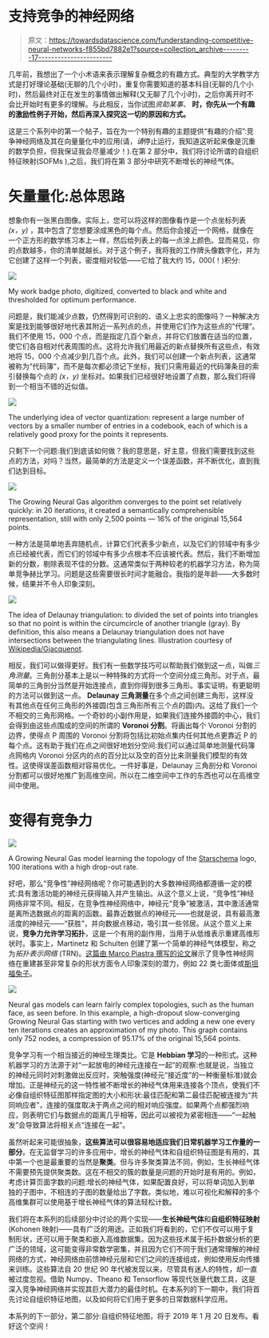 # 支持竞争的神经网络

> 原文：<https://towardsdatascience.com/funderstanding-competitive-neural-networks-f855bd7882e1?source=collection_archive---------17----------------------->

几年前，我想出了一个小术语来表示理解复杂概念的有趣方式。典型的大学教学方式是打好理论基础(无聊的几个小时)，重复你需要知道的基本科目(无聊的几个小时)，然后最终对正在发生的事情做出解释(又无聊了几个小时)，之后你离开时不会比开始时有更多的理解。与此相反，当你试图*资助某事、* **时，你先从一个有趣的激励性例子开始，然后再深入探究这一切的原因和方式。**

这是三个系列中的第一个帖子，旨在为一个特别有趣的主题提供“有趣的介绍”:竞争神经网络及其在向量量化中的应用(请，*请*停止运行，我知道这听起来像是沉重的数学负担，但我保证我会尽量减少！).在第 2 部分中，我们将讨论所谓的自组织特征映射(SOFMs ),之后，我们将在第 3 部分中研究不断增长的神经气体。

# 矢量量化:总体思路

想象你有一张黑白图像。实际上，您可以将这样的图像看作是一个点坐标列表 *(x，y)* ，其中包含了您想要涂成黑色的每个点。然后你会接近一个网格，就像在一个正方形的数学练习本上一样，然后给列表上的每一点涂上颜色。显而易见，你的点数越多，你的清单就越长。对于这个例子，我将我的工作牌头像数字化，并为它创建了这样一个列表，密度相对较低——它给了我大约 15，000(！)积分:

![](img/10f5352fc51f8be83ea293c2cb26e86d.png)

My work badge photo, digitized, converted to black and white and thresholded for optimum performance.

问题是，我们能减少点数，仍然得到可识别的、语义上忠实的图像吗？一种解决方案是找到能够很好地代表其附近一系列点的点，并使用它们作为这些点的“代理”。我们不使用 15，000 个点，而是指定几百个新点，并将它们放置在适当的位置，使它们各自相对代表周围的点。这将允许我们用最近的新点替换所有这些点，有效地将 15，000 个点减少到几百个点。此外，我们可以创建一个新点列表，这通常被称为“代码簿”，而不是每次都必须记下坐标，我们只需用最近的代码簿条目的索引替换每个点的 *(x，y)* 坐标对。如果我们已经很好地设置了点数，那么我们将得到一个相当不错的近似值。

![](img/207c6868a912434e20532ab47a9158ec.png)

The underlying idea of vector quantization: represent a large number of vectors by a smaller number of entries in a codebook, each of which is a relatively good proxy for the points it represents.

只剩下一个问题:我们到底该如何做？我的意思是，好主意，但我们需要找到这些点的方法，对吗？当然，最简单的方法是定义一个误差函数，并不断优化，直到我们达到目标。

![](img/fc12cbfef598b9000c3c2adc6f5f35b3.png)

The Growing Neural Gas algorithm converges to the point set relatively quickly: in 20 iterations, it created a semantically comprehensible representation, still with only 2,500 points — 16% of the original 15,564 points.

一种方法是简单地丢弃随机点，计算它们代表多少新点，以及它们的邻域中有多少点已经被代表，而它们的邻域中有多少点根本不应该被代表。然后，我们不断增加新的分数，剔除表现不佳的分数。这通常类似于两种较老的机器学习方法，称为简单竞争赫比学习。问题是这些需要很长时间才能融合。我指的是年龄——大多数时候，结果并不令人印象深刻。

![](img/ee900684b73b86bc960ed3d697dd4ab8.png)

The idea of Delaunay triangulation: to divided the set of points into triangles so that no point is within the circumcircle of another triangle (gray). By definition, this also means a Delaunay triangulation does not have intersections between the triangulating lines. Illustration courtesy of [Wikipedia/Gjacquenot](https://en.wikipedia.org/wiki/Delaunay_triangulation#/media/File:Delaunay_circumcircles_vectorial.svg).

相反，我们可以做得更好。我们有一些数学技巧可以帮助我们做到这一点，叫做*三角测量*。三角剖分基本上是以一种特殊的方式将一个空间分成三角形。对于点，最简单的三角剖分当然是开始连接点，直到你得到很多三角形。事实证明，有更聪明的方法可以做到这一点。 **Delaunay 三角测量**在多个点之间创建三角形，这样没有其他点在任何三角形的外接圆(包含三角形所有三个点的圆)内。这给了我们一个不相交的三角形网格。一个奇妙的小副作用是，如果我们连接外接圆的中心，我们会得到由这些点围成的空间的所谓的 **Voronoi 分割**。将画出每个 Voronoi 分割的边界，使得点 P 周围的 Voronoi 分割将包括比初始点集内任何其他点更靠近 P 的每个点。这有助于我们在点之间很好地划分空间:我们可以通过简单地测量代码簿点网格内 Voronoi 分区内的点的百分比以及空的百分比来测量我们模型的有效性。这使得误差函数相对容易优化。一件好事是，Delaunay 三角剖分和 Voronoi 分割都可以很好地推广到高维空间，所以在二维空间中工作的东西也可以在高维空间中使用。

# 变得有竞争力

![](img/a9f757eea6e0489ba92bdf300a01c8d9.png)

A Growing Neural Gas model learning the topology of the [Starschema](https://www.starschema.net) logo, 100 iterations with a high drop-out rate.

好吧，那么“竞争性”神经网络呢？你可能遇到的大多数神经网络都遵循一定的模式:具有激活功能的神经元获得输入并产生输出。从这个意义上说，“竞争性”神经网络非常不同。相反，在竞争性神经网络中，神经元“竞争”被激活，其中激活通常是离所选数据点的距离的函数。最靠近数据点的神经元——也就是说，具有最高激活度的神经元——“获胜”，并向数据点移动，吸引其一些邻居。从这个意义上来说，**竞争力允许学习拓扑**，这是一个有用的副作用，当用于从低维表示重建高维形状时。事实上，Martinetz 和 Schulten 创建了第一个简单的神经气体模型，称之为*拓扑表示网络* (TRN)。[这篇由 Marco Piastra 撰写的论文](https://arxiv.org/pdf/0812.2969.pdf)展示了竞争性神经网络在重建甚至非常复杂的形状方面令人印象深刻的潜力，例如 22 类七面体或[斯坦福兔子](https://en.wikipedia.org/wiki/Stanford_bunny)。

![](img/f4d98e07faf17d6fa13733e5fd47accd.png)

Neural gas models can learn fairly complex topologies, such as the human face, as seen before. In this example, a high-dropout slow-converging Growing Neural Gas starting with two vertices and adding a new one every ten iterations creates an approximation of my photo. This graph contains only 752 nodes, a compression of 95.17% of the original 15,564 points.

竞争学习有一个相当接近的神经生理类比。它是 **Hebbian 学习**的一种形式。这种机器学习的方法源于对“一起放电的神经元连接在一起”的观察:也就是说，当独立的神经元同时对刺激做出反应时，突触强度(神经元“接近度”的一种衡量标准)就会增加。正是神经元的这一特性被不断增长的神经气体用来连接各个顶点，使我们不必像自组织特征图那样指定图的大小和形状:最佳匹配和第二最佳匹配被连接为“共同响应者”，连接的强度取决于两点之间的相对响应强度。如果两个点都强烈响应，则表明它们与数据点的距离几乎相等，因此可以被视为紧密相连——“一起触发”会导致算法将相关点“连接在一起”。

虽然听起来可能很抽象，**这些算法可以很容易地适应我们日常机器学习工作量的一部分**。在无监督学习的许多应用中，增长的神经气体和自组织特征图是有用的，其中第一个也是最重要的当然是**聚类**。但与许多聚类算法不同，例如，生长神经气体不需要预先提供聚类数。这在不相交的簇的数量是问题的开始时是有用的。例如，考虑计算页面字数的问题:增长的神经气体，如果配置良好，可以将单词加入到单独的子图中，不相连的子图的数量给出了字数。类似地，难以可视化和解释的多个高维集群可以使用基于增长神经气体的算法轻松计数。

我们将在本系列的后续部分中讨论的两个实现——**生长神经气体**和**自组织特征映射** (Kohonen 映射)——具有广泛的用途。正如我们将看到的，它们不仅可以用于复制形状，还可以用于聚类和嵌入高维数据集。因为这些技术属于拓扑数据分析的更广泛的领域，这可能变得非常数学密集，并且因为它们不同于我们通常理解的神经网络的方式，神经网络由前馈神经元层和它们之间的连接组成，例如使用反向传播来训练。这些算法自 20 世纪 90 年代被发现以来，尽管具有迷人的特性，却一直被过度忽视。借助 Numpy、Theano 和 Tensorflow 等现代张量代数工具，这是深入竞争神经网络并实现其巨大潜力的最佳时机。在本系列的下一期中，我们将首先讨论自组织特征地图，以及如何将它们用于更多的日常数据科学应用。

本系列的下一部分，第二部分:自组织特征地图，将于 2019 年 1 月 20 日发布。看好这个空间！